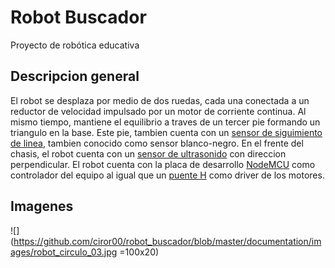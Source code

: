 # Robot Buscador

Proyecto de robótica educativa

## Descripcion general

El robot se desplaza por medio de dos ruedas, cada una conectada a un reductor de velocidad impulsado por un motor de corriente continua. Al mismo tiempo, mantiene el equilibrio a traves de un tercer pie formando un triangulo en la base. Este pie, tambien cuenta con un [sensor de siguimiento de linea](http://sensorkit.en.joy-it.net/index.php?title=KY-033_Tracking_sensor_module), tambien conocido como sensor blanco-negro.
En el frente del chasis, el robot cuenta con un [sensor de ultrasonido](https://cdn.sparkfun.com/datasheets/Sensors/Proximity/HCSR04.pdf) con direccion perpendicular.
El robot cuenta con la placa de desarrollo [NodeMCU](https://www.handsontec.com/pdf_learn/esp8266-V10.pdf) como controlador del equipo al igual que un [puente H](http://www.handsontec.com/dataspecs/L298N%20Motor%20Driver.pdf) como driver de los motores.

## Imagenes

![](https://github.com/ciror00/robot_buscador/blob/master/documentation/images/robot_circulo_03.jpg =100x20)
